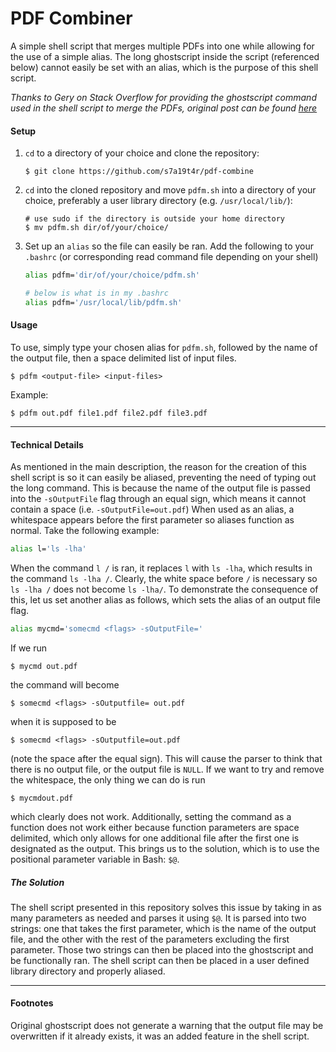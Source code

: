 PDF Combiner
===========
A simple shell script that merges multiple PDFs into one while allowing for the use of a simple alias. The long ghostscript inside the script (referenced below) cannot easily be set with an alias, which is the purpose of this shell script.

<i>Thanks to Gery on Stack Overflow for providing the ghostscript command used in the shell script to merge the PDFs, original post can be found [here](https://stackoverflow.com/a/19358402/22990019)</i>

#### Setup
1. `cd` to a directory of your choice and clone the repository:
    ```
    $ git clone https://github.com/s7a19t4r/pdf-combine
    ```
2. `cd` into the cloned repository and move `pdfm.sh` into a directory of your choice, preferably a user library directory (e.g. `/usr/local/lib/`):
    ```
    # use sudo if the directory is outside your home directory
    $ mv pdfm.sh dir/of/your/choice/
    ```
3. Set up an `alias` so the file can easily be ran. Add the following to your `.bashrc` (or corresponding read command file depending on your shell)
    ```sh
    alias pdfm='dir/of/your/choice/pdfm.sh'

    # below is what is in my .bashrc
    alias pdfm='/usr/local/lib/pdfm.sh'
    ```

#### Usage
To use, simply type your chosen alias for `pdfm.sh`, followed by the name of the output file, then a space delimited list of input files.
```
$ pdfm <output-file> <input-files>
```
Example:
```
$ pdfm out.pdf file1.pdf file2.pdf file3.pdf
```
---
#### Technical Details
As mentioned in the main description, the reason for the creation of this shell script is so it can easily be aliased, preventing the need of typing out the long command.
This is because the name of the output file is passed into the `-sOutputFile` flag through an equal sign, which means it cannot contain a space (i.e. `-sOutputFile=out.pdf`)
When used as an alias, a whitespace appears before the first parameter so aliases function as normal. Take the following example:
```sh
alias l='ls -lha'
```
When the command `l /` is ran, it replaces `l` with `ls -lha`, which results in the command `ls -lha /`. Clearly, the white space before `/` is necessary so `ls -lha /` does not become `ls -lha/`.
To demonstrate the consequence of this, let us set another alias as follows, which sets the alias of an output file flag.
```sh
alias mycmd='somecmd <flags> -sOutputFile='
```
If we run
```
$ mycmd out.pdf
```
the command will become
```
$ somecmd <flags> -sOutputfile= out.pdf
```
when it is supposed to be
```
$ somecmd <flags> -sOutputfile=out.pdf
```
(note the space after the equal sign). This will cause the parser to think that there is no output file, or the output file is `NULL`.
If we want to try and remove the whitespace, the only thing we can do is run 
```
$ mycmdout.pdf
```
which clearly does not work. Additionally, setting the command as a function does not work either because function parameters are space delimited, which only allows for one additional file after the first one is designated as the output.
This brings us to the solution, which is to use the positional parameter variable in Bash: `$@`.

##### The Solution
The shell script presented in this repository solves this issue by taking in as many parameters as needed and parses it using `$@`.
It is parsed into two strings: one that takes the first parameter, which is the name of the output file, and the other with the rest of the parameters excluding the first parameter.
Those two strings can then be placed into the ghostscript and be functionally ran. 
The shell script can then be placed in a user defined library directory and properly aliased.

---
#### Footnotes
Original ghostscript does not generate a warning that the output file may be overwritten if it already exists, it was an added feature in the shell script.

